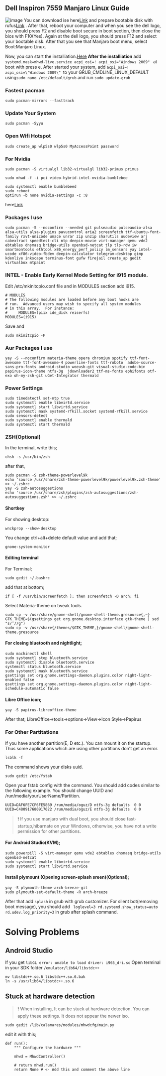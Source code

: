 ## Dell Inspiron 7559 Manjaro Linux Guide
![image](https://github.com/oguzkaganeren/manjarodell7559.github.io/blob/master/Screenshot%20from%202018-03-23%2021-29-18.png)
You can download ise here[Link](https://downloads.sourceforge.net/manjarolinux/manjaro-gnome-17.1.4-stable-x86_64.iso)  and prepare bootable disk with rufus[Link](https://rufus.akeo.ie/) . After that, reboot your computer and when you see the dell logo, you should press F2 and disable boot secure in boot section, then close the bios with F10(Yes). Again at the dell logo, you should press F12 and select your bootable disk. After that you see that Manjaro boot menu, select Boot:Manjaro Linux. 

Now, you can start the installiation.[Here](https://www.linuxtechi.com/manjaro-17-05-gnome-installation-guide-screenshots/)
**After the installiation**
add 
```systemd.mask=mhwd-live.service acpi_osi=! acpi_osi="Windows 2009" ``` 
at boot with press e.
After started your system, add `acpi_osi=! acpi_osi=\"Windows 2009\" `to your GRUB_CMDLINE_LINUX_DEFAULT using`sudo nano /etc/default/grub` and run `sudo update-grub`
### Fastest pacman
```
sudo pacman-mirrors --fasttrack
```
### Update Your System
```
sudo pacman -Syyu
```
### Open Wifi Hotspot
```
sudo create_ap wlp5s0 wlp5s0 MyAccessPoint password
```
### For Nvidia
```
sudo pacman -S virtualgl lib32-virtualgl lib32-primus primus

sudo mhwd -f -i pci video-hybrid-intel-nvidia-bumblebee

sudo systemctl enable bumblebeed
sudo reboot
optirun -b none nvidia-settings -c :8
```
here[Link](https://wiki.manjaro.org/index.php?title=Configure_NVIDIA_(non-free)_settings_and_load_them_on_Startup#Bumblebee_and_Steam)

### Packages I use
```
sudo pacman -S --noconfirm --needed git pulseaudio pulseaudio-alsa alsa-utils alsa-plugins pavucontrol aria2 screenfetch ttf-ubuntu-font-family rxvt-unicode unace unrar zip unzip sharutils uudeview arj cabextract speedtest-cli ntp deepin-movie virt-manager qemu vde2 ebtables dnsmasq bridge-utils openbsd-netcat tlp tlp-rdw iw smartmontools ethtool x86_energy_perf_policy lm_sensors yay intel-ucode xf86-video-fbdev deepin-calculator telegram-desktop gimp kdenlive inkscape terminus-font gufw firejail create_ap gedit virtualbox mtpaint
```

### INTEL - Enable Early Kernel Mode Setting for i915 module.
Edit /etc/mkinitcpio.conf file and in MODULES section add i915.
```
# MODULES
# The following modules are loaded before any boot hooks are
# run.  Advanced users may wish to specify all system modules
# in this array.  For instance:
#     MODULES=(piix ide_disk reiserfs)
MODULES=(i915)
```
Save and
```
sudo mkinitcpio -P
```
### Aur Packages I use
```
yay -S --noconfirm materia-theme opera chromium spotify ttf-font-awesome ttf-font-awesome-4 powerline-fonts ttf-roboto  adobe-source-sans-pro-fonts android-studio woeusb-git visual-studio-code-bin papirus-icon-theme ntfs-3g  jdownloader2 ttf-ms-fonts ephifonts otf-exo oh-my-zsh-git uGet-Integrator thermald
```
### Power Settings
```
sudo timedatectl set-ntp true
sudo systemctl enable libvirtd.service
sudo systemctl start libvirtd.service
sudo systemctl mask systemd-rfkill.socket systemd-rfkill.service
sudo sensors-detect
sudo systemctl enable thermald
sudo systemctl start thermald
```
### ZSH(Optional)
In the terminal, write this;
```
chsh -s /usr/bin/zsh
```
after that,
```
sudo pacman -S zsh-theme-powerlevel9k 
echo 'source /usr/share/zsh-theme-powerlevel9k/powerlevel9k.zsh-theme' >> ~/.zshrc
yay -S zsh-autosuggestions 
echo 'source /usr/share/zsh/plugins/zsh-autosuggestions/zsh-autosuggestions.zsh' >> ~/.zshrc

```

#### Shortkey
For showing desktop:
```
wnckprop --show-desktop
```
You change ctrl+alt+delete default value and add that;
```
gnome-system-monitor
```
#### Editing terminal
For Terminal;
```
sudo gedit ~/.bashrc
```
add that at bottom;
```
if [ -f /usr/bin/screenfetch ]; then screenfetch -D arch; fi
```
Select Materia-theme on tweak tools.
```
sudo cp -v /usr/share/gnome-shell/gnome-shell-theme.gresource{,~}
GTK_THEME=$(gsettings get org.gnome.desktop.interface gtk-theme | sed "s/'//g")
sudo cp -v /usr/share{/themes/$GTK_THEME,}/gnome-shell/gnome-shell-theme.gresource
```
#### For closing bluetooth and nightlight;
```
sudo machinectl shell
sudo systemctl stop bluetooth.service
sudo systemctl disable bluetooth.service
systemctl status bluetooth.service
sudo systemctl mask bluetooth.service
gsettings set org.gnome.settings-daemon.plugins.color night-light-enabled false
gsettings set org.gnome.settings-daemon.plugins.color night-light-schedule-automatic false
```
#### Libre Office icon;
```
yay -S papirus-libreoffice-theme
```
After that;
LibreOffice->tools->options->View->Icon Style->Papirus
### For Other Partitations
If you have another partition(E, D etc.). You can mount it on the startup. Thus some applications which are using other partitions don't get an error.

```
lsblk -f
```
The command shows your disks uuid.
```
sudo gedit /etc/fstab 
```
Open your fstab config with the command. You should add codes similar to the following example. You should change UUID and /run/media/yourUserName/Partition.
```
UUID=DAF6FE7CF6FE5869 /run/media/oguz/D ntfs-3g defaults  0 0
UUID=C480917680917022 /run/media/oguz/E ntfs-3g defaults  0 0
```

>  :exclamation: If you use manjaro with dual boot, you should close fast-startup,hibarnate on your Windows, otherwise, you have not a write permission for other partitions.
#### For Android Studio(KVM);
```
sudo powerpill -S virt-manager qemu vde2 ebtables dnsmasq bridge-utils openbsd-netcat
sudo systemctl enable libvirtd.service
sudo systemctl start libvirtd.service
```

#### Install plymount (Opening screen-splash sreen)(Optional);
```
yay -S plymouth-theme-arch-breeze-git
sudo plymouth-set-default-theme -R arch-breeze

```
After that add ```splash``` in grub with grub customizer. For silent bot(removing boot message), you should add ` loglevel=3 rd.systemd.show_status=auto rd.udev.log_priority=3` in grub after splash command.
# Solving Problems
## Android Studio
If you get
`
libGL error: unable to load driver: i965_dri.so
`
Open terminal in your SDK folder `/emulator/lib64/libstdc++`
```
mv libstdc++.so.6 libstdc++.so.6.bak
ln -s /usr/lib64/libstdc++.so.6
```
## Stuck at hardware detection
>  :exclamation: When installing, It can be stuck at hardware detection. You can apply these settings. It does not appear the newer iso.
```
sudo gedit /lib/calamares/modules/mhwdcfg/main.py
```
edit it with this;
```
def run():
    """ Configure the hardware """
    
    mhwd = MhwdController()
    
    # return mhwd.run()
    return None # <- Add this and comment the above line
```
